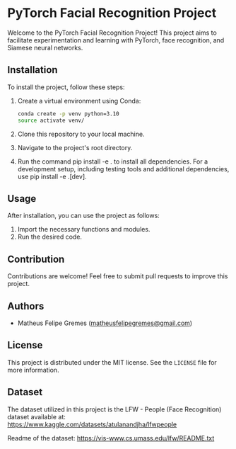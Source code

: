 # PyTorch Facial Recognition Project

Welcome to the PyTorch Facial Recognition Project! This project aims to facilitate experimentation and learning with PyTorch, face recognition, and Siamese neural networks.

## Installation

To install the project, follow these steps:

1. Create a virtual environment using Conda:

   ```bash
   conda create -p venv python=3.10
   source activate venv/
   ```
2. Clone this repository to your local machine.
3. Navigate to the project's root directory.
4. Run the command pip install -e . to install all dependencies. For a development setup, including testing tools and additional dependencies, use pip install -e .[dev].

## Usage

After installation, you can use the project as follows:

1. Import the necessary functions and modules.
2. Run the desired code.

## Contribution

Contributions are welcome! Feel free to submit pull requests to improve this project.

## Authors

- Matheus Felipe Gremes (matheusfelipegremes@gmail.com)

## License

This project is distributed under the MIT license. See the `LICENSE` file for more information.

## Dataset

The dataset utilized in this project is the LFW - People (Face Recognition) dataset available at:
https://www.kaggle.com/datasets/atulanandjha/lfwpeople

Readme of the dataset: https://vis-www.cs.umass.edu/lfw/README.txt
